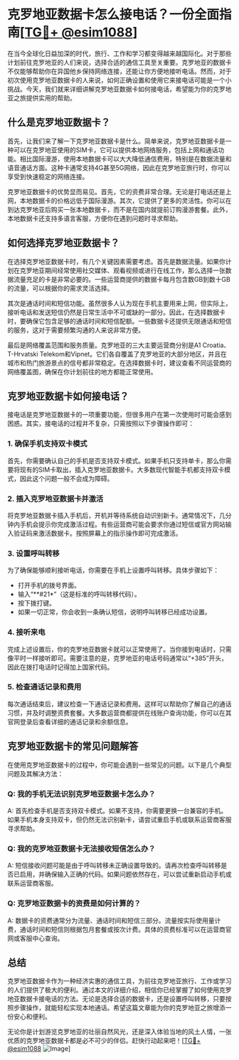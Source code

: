# 克罗地亚数据卡怎么接电话？一份全面指南[[TG💪+ @esim1088](https://t.me/s/esim1088)]

在当今全球化日益加深的时代，旅行、工作和学习都变得越来越国际化。对于那些计划前往克罗地亚的人们来说，选择合适的通信工具至关重要。克罗地亚的数据卡不仅能够帮助你在异国他乡保持网络连接，还能让你方便地接听电话。然而，对于初次使用克罗地亚数据卡的人来说，如何正确设置和使用它来接电话可能是一个小挑战。今天，我们就来详细讲解克罗地亚数据卡如何接电话，希望能为你的克罗地亚之旅提供实用的帮助。

## 什么是克罗地亚数据卡？

首先，让我们来了解一下克罗地亚数据卡是什么。简单来说，克罗地亚数据卡是一种可以在克罗地亚使用的SIM卡，它可以提供本地网络服务，包括上网和通话功能。相比国际漫游，使用本地数据卡可以大大降低通信费用，特别是在数据流量和语音通话方面。这种卡通常支持4G甚至5G网络，因此在克罗地亚旅行时，你可以享受到快速稳定的网络连接。

克罗地亚数据卡的优势显而易见。首先，它的资费非常合理。无论是打电话还是上网，本地数据卡的价格远低于国际漫游。其次，它提供了更多的灵活性。你可以在到达克罗地亚后购买一张本地数据卡，而不是在国内就提前订购漫游套餐。此外，本地数据卡还支持多语言客服，方便你在遇到问题时寻求帮助。

## 如何选择克罗地亚数据卡？

在选择克罗地亚数据卡时，有几个关键因素需要考虑。首先是数据流量。如果你计划在克罗地亚期间经常使用社交媒体、观看视频或进行在线工作，那么选择一张数据流量充足的卡是非常必要的。一些运营商提供的数据卡每月包含数GB到数十GB的流量，可以根据你的需求灵活选择。

其次是通话时间和短信功能。虽然很多人认为现在手机主要用来上网，但实际上，接听电话和发送短信仍然是日常生活中不可或缺的一部分。因此，在选择数据卡时，要确保它包含足够的通话时间和短信配额。一些数据卡还提供无限通话和短信的服务，这对于需要频繁沟通的人来说非常方便。

最后是网络覆盖范围和服务质量。克罗地亚的三大主要运营商分别是A1 Croatia、T-Hrvatski Telekom和Vipnet。它们各自覆盖了克罗地亚的大部分地区，并且在城市和热门旅游景点的信号都非常稳定。在选择数据卡时，建议查看不同运营商的网络覆盖图，确保在你计划前往的地方都能正常使用。

## 克罗地亚数据卡如何接电话？

接电话是克罗地亚数据卡的一项重要功能，但很多用户在第一次使用时可能会感到困惑。其实，接电话的过程并不复杂，只需按照以下步骤操作即可：

### 1. 确保手机支持双卡模式

首先，你需要确认自己的手机是否支持双卡模式。如果手机只支持单卡，那么你需要将现有的SIM卡取出，插入克罗地亚数据卡。大多数现代智能手机都支持双卡模式，因此这个问题一般不会成为障碍。

### 2. 插入克罗地亚数据卡并激活

将克罗地亚数据卡插入手机后，开机并等待系统自动识别新卡。通常情况下，几分钟内手机会提示你完成激活过程。有些运营商可能会要求你通过短信或官方网站输入验证码来激活数据卡。按照屏幕上的指示操作即可完成激活。

### 3. 设置呼叫转移

为了确保能够顺利接听电话，你需要在手机上设置呼叫转移。具体步骤如下：
- 打开手机的拨号界面。
- 输入“**#21*”（这是标准的呼叫转移代码）。
- 按下拨打键。
- 如果一切正常，你会收到一条确认短信，说明呼叫转移已经成功设置。

### 4. 接听来电

完成上述设置后，你的克罗地亚数据卡就可以正常使用了。当你接到电话时，只需像平时一样接听即可。需要注意的是，克罗地亚的电话号码通常以“+385”开头，因此在拨打电话时记得加上国家代码。

### 5. 检查通话记录和费用

每次通话结束后，建议检查一下通话记录和费用。这样可以帮助你了解自己的通话习惯，并及时调整资费套餐。大多数运营商都提供在线账户查询功能，你可以在其官网登录后查看详细的通话记录和余额信息。

## 克罗地亚数据卡的常见问题解答

在使用克罗地亚数据卡的过程中，你可能会遇到一些常见的问题。以下是几个典型问题及其解决方法：

### Q: 我的手机无法识别克罗地亚数据卡怎么办？

A: 首先检查手机是否支持双卡模式。如果不支持，你需要更换一台兼容的手机。如果手机本身支持双卡，但仍然无法识别新卡，请尝试重启手机或联系运营商客服寻求帮助。

### Q: 我的克罗地亚数据卡无法接收短信怎么办？

A: 短信接收问题可能是由于呼叫转移未正确设置导致的。请再次检查呼叫转移是否已启用，并确保输入正确的代码。如果问题依然存在，可以尝试重新启动手机或联系运营商客服。

### Q: 克罗地亚数据卡的资费是如何计算的？

A: 数据卡的资费通常分为流量、通话时间和短信三部分。流量按实际使用量计费，通话时间和短信则根据包月套餐或按次计费。具体的资费标准可以在运营商官网或客服中心查询。

## 总结

克罗地亚数据卡作为一种经济实惠的通信工具，为前往克罗地亚旅行、工作或学习的人们提供了极大的便利。通过本文的详细介绍，相信你已经掌握了如何使用克罗地亚数据卡接电话的方法。无论是选择合适的数据卡，还是设置呼叫转移，只要按照步骤操作，就能轻松实现本地通话。希望这篇文章能为你的克罗地亚之旅增添一份安心和便利。

无论你是计划游览克罗地亚的壮丽自然风光，还是深入体验当地的风土人情，一张优质的克罗地亚数据卡都是必不可少的伴侣。赶快行动起来吧！[[TG💪+ @esim1088](https://t.me/s/esim1088) ![Image](https://i.postimg.cc/4NQfJmqS/Snipaste-2025-05-13-00-14-12.png)]